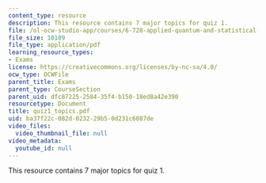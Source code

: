 ```yaml
---
content_type: resource
description: This resource contains 7 major topics for quiz 1.
file: /ol-ocw-studio-app/courses/6-728-applied-quantum-and-statistical-physics-fall-2006/ba37f22c082d023229b50d231c6087de_quiz1_topics.pdf
file_size: 10109
file_type: application/pdf
learning_resource_types:
- Exams
license: https://creativecommons.org/licenses/by-nc-sa/4.0/
ocw_type: OCWFile
parent_title: Exams
parent_type: CourseSection
parent_uid: dfc87225-2584-35f4-b150-18ed8a42e390
resourcetype: Document
title: quiz1_topics.pdf
uid: ba37f22c-082d-0232-29b5-0d231c6087de
video_files:
  video_thumbnail_file: null
video_metadata:
  youtube_id: null
---
```

This resource contains 7 major topics for quiz 1.